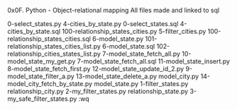 0x0F. Python - Object-relational mapping
All files made and linked to sql 

0-select_states.py                      4-cities_by_state.py
0-select_states.sql                     4-cities_by_state.sql
100-relationship_states_cities.py       5-filter_cities.py
100-relationship_states_cities.sql      6-model_state.py
101-relationship_states_cities_list.py  6-model_state.sql
102-relationship_cities_states_list.py  7-model_state_fetch_all.py
10-model_state_my_get.py                7-model_state_fetch_all.sql
11-model_state_insert.py                8-model_state_fetch_first.py
12-model_state_update_id_2.py           9-model_state_filter_a.py
13-model_state_delete_a.py              model_city.py
14-model_city_fetch_by_state.py         model_state.py
1-filter_states.py                      relationship_city.py
2-my_filter_states.py                   relationship_state.py
3-my_safe_filter_states.py              :wq

